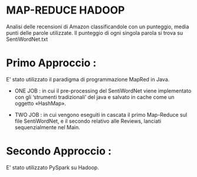 # MAP-REDUCE HADOOP
Analisi delle recensioni di Amazon classificandole con un punteggio, media punti delle parole utilizzate.
Il punteggio di ogni singola parola si trova su SentiWordNet.txt

# Primo Approccio :
E' stato utilizzato il paradigma di programmazione MapRed in Java.

 - ONE JOB : in cui il pre-processing del SentiWordNet viene implementato con gli ‘strumenti tradizionali’ del java e salvato in cache come un oggetto «HashMap».
 
 - TWO JOB : in cui vengono eseguiti in cascata il primo Map-Reduce sul file SentiWordNet, e il secondo relativo alle Reviews, lanciati sequenzialmente nel Main.

# Secondo Approccio :
E' stato utilizzato PySpark su Hadoop.


